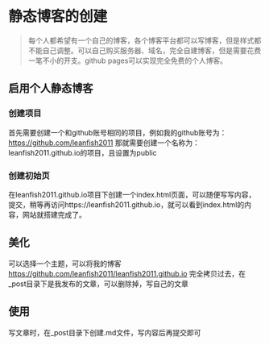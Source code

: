 # 静态博客的创建
> 每个人都希望有一个自己的博客，各个博客平台都可以写博客，但是样式都不能自己调整。可以自己购买服务器、域名，完全自建博客，但是需要花费一笔不小的开支。github pages可以实现完全免费的个人博客。

## 启用个人静态博客
### 创建项目
首先需要创建一个和github账号相同的项目，例如我的github账号为：https://github.com/leanfish2011
那就需要创建一个名称为：leanfish2011.github.io的项目，且设置为public

### 创建初始页
在leanfish2011.github.io项目下创建一个index.html页面，可以随便写写内容，提交，稍等再访问https://leanfish2011.github.io，就可以看到index.html的内容，网站就搭建完成了。

## 美化
可以选择一个主题，可以将我的博客 https://github.com/leanfish2011/leanfish2011.github.io
完全拷贝过去，在_post目录下是我发布的文章，可以删除掉，写自己的文章

## 使用
写文章时，在_post目录下创建.md文件，写内容后再提交即可